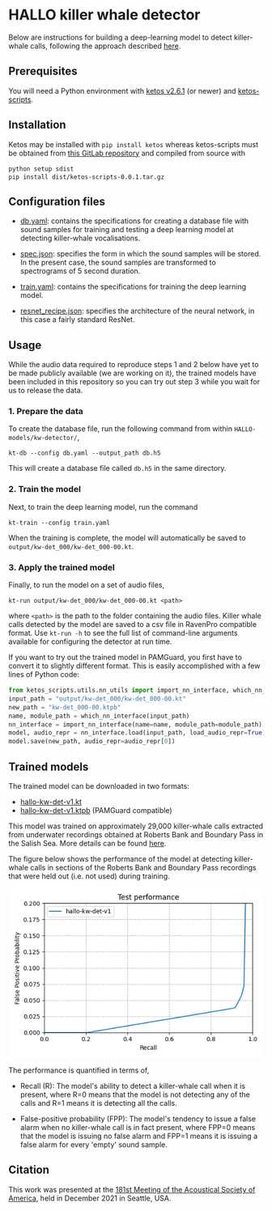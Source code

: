 # HALLO killer whale detector

Below are instructions for building a deep-learning model to detect killer-whale calls, following 
the approach described [here](https://docs.google.com/presentation/d/1tWNy7S9j0jy5c0QOkN5mHTWEaUloKU8XcVNlq5qmuFU/edit?usp=sharing).


## Prerequisites

You will need a Python environment with [ketos v2.6.1](https://docs.meridian.cs.dal.ca/ketos/) 
(or newer) and [ketos-scripts](https://gitlab.meridian.cs.dal.ca/public_projects/ketos_scripts).


## Installation

Ketos may be installed with `pip install ketos` whereas ketos-scripts must be 
obtained from [this GitLab repository](https://gitlab.meridian.cs.dal.ca/public_projects/ketos_scripts) 
and compiled from source with 
```
python setup sdist
pip install dist/ketos-scripts-0.0.1.tar.gz 
```


## Configuration files

* [db.yaml](db.yaml): contains the specifications for creating a 
database file with sound samples for training and testing a deep learning 
model at detecting killer-whale vocalisations. 

 * [spec.json](spec.json): specifies the form in which the sound 
samples will be stored. In the present case, the sound samples are 
transformed to spectrograms of 5 second duration. 

 * [train.yaml](train.yaml): contains the specifications for training 
the deep learning model. 

 * [resnet_recipe.json](resnet_recipe.json): specifies the architecture 
of the neural network, in this case a fairly standard ResNet.


## Usage

While the audio data required to reproduce steps 1 and 2 below have yet to be 
made publicly available (we are working on it), the trained models have been included 
in this repository so you can try out step 3 while you wait for us to release the data.


### 1. Prepare the data
To create the database file, run the following command from within `HALLO-models/kw-detector/`,
```
kt-db --config db.yaml --output_path db.h5
```
This will create a database file called `db.h5` in the same directory.

### 2. Train the model
Next, to train the deep learning model, run the command
```
kt-train --config train.yaml
```
When the training is complete, the model will automatically be saved to `output/kw-det_000/kw-det_000-00.kt`.

### 3. Apply the trained model
Finally, to run the model on a set of audio files,
```
kt-run output/kw-det_000/kw-det_000-00.kt <path>
```
where `<path>` is the path to the folder containing the audio files. 
Killer whale calls detected by the model are saved to a csv file 
in RavenPro compatible format.
Use `kt-run -h` to see the full list of command-line arguments available 
for configuring the detector at run time. 

If you want to try out the trained model in PAMGuard, you first have to convert it 
to slightly different format. This is easily accomplished with a few lines of Python code:
```python
from ketos_scripts.utils.nn_utils import import_nn_interface, which_nn_interface
input_path = "output/kw-det_000/kw-det_000-00.kt"
new_path = "kw-det_000-00.ktpb"
name, module_path = which_nn_interface(input_path)
nn_interface = import_nn_interface(name=name, module_path=module_path)
model, audio_repr = nn_interface.load(input_path, load_audio_repr=True)
model.save(new_path, audio_repr=audio_repr[0])
```


## Trained models

The trained model can be downloaded in two formats:

 * [hallo-kw-det-v1.kt](trained_models/hallo-kw-det-v1.kt)
 * [hallo-kw-det-v1.ktpb](trained_models/hallo-kw-det-v1.ktpb) (PAMGuard compatible)

This model was trained on approximately 29,000 killer-whale calls extracted from 
underwater recordings obtained at Roberts Bank and Boundary Pass in the Salish Sea. 
More details can be found 
[here](https://docs.google.com/presentation/d/1tWNy7S9j0jy5c0QOkN5mHTWEaUloKU8XcVNlq5qmuFU/edit?usp=sharing).

The figure below shows the performance of the model at detecting killer-whale calls 
in sections of the Roberts Bank and Boundary Pass recordings that were held out (i.e. not used)
during training. 

![](test-result.png)

The performance is quantified in terms of,

 * Recall (R): The model's ability to detect a killer-whale call when it is present, where R=0 means that 
 the model is not detecting any of the calls and R=1 means it is detecting all the calls.
 
 * False-positive probability (FPP): The model's tendency to issue a false alarm when no killer-whale call is in 
 fact present, where FPP=0 means that the model is issuing no false alarm and FPP=1 means it is issuing a false 
 alarm for every 'empty' sound sample.


## Citation

This work was presented at the [181st Meeting of the Acoustical Society of America](https://asa.scitation.org/doi/abs/10.1121/10.0008312), held in December 2021 in Seattle, USA.





